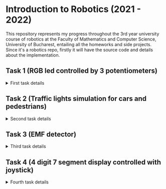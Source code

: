 # Introduction to Robotics (2021 - 2022)
This repository represents my progress throughout the 3rd year university course of robotics at the Faculty of Mathematics and Computer Science, University of Bucharest, entailing all the homeworks and side projects. 
Since it's a robotics repo, firstly it will have the source code and details about the implementation.

## Task 1 (RGB led controlled by 3 potentiometers)
<details>
<summary>First task details</summary> <br>
This task is about making an RGB led that has it's leds controlled by 3 different potentiometers.  
Items used:

* arduino uno
* one breadboard 
* 3 potentiometers
* 3 resistors (220)
* 1 RGB led 
* 18 connectivity cables  

### [Coding:](lab1/task1/task1.ino)
What I did was take the values from the potentiometers (analog in A0, A1, A2), since they take values from 0-1023 I had to divide the value by 4 so it converts to RGB range.  
Then I sent those values to the RGB led through the digital out (with pwm, ~9, ~10, ~11), and also printed them with Serial.print.

### Arduino
![Arduino image](https://cdn.discordapp.com/attachments/902874706854682637/902875312679968778/unknown.png)

1. First we get 5V and the ground to a column on the breadboard through which I power all my potentiometers.  
2. Then I connect all the potentiometers' output to the analog in A0, A1, A2 representing red, green and blue.
    - here the code that loops makes changes on the output and sends it to led
3. Sending the RGB values to the led with the digital out ports ~9,~10 and ~11, which also power the led. Since each out is 5V we need resistors for the extra voltage.  

[Demonstration video](https://www.youtube.com/watch?v=gF32hki-3Qw)
</details>

## Task 2 (Traffic lights simulation for cars and pedestrians)
<details>
<summary>Second task details </summary> <br>
This implements traffic lights for cars and pedestrians. The semaphore for cars has 3 leds and the one for pedestrians has 2 leds.  
The whole system has 4 states:  

1. Green for cars, red for pedestrians (permament until button is pressed)
2. Yellow for cars, red for pedestrians (starts 10 seconds after state 1 and lasts 3 seconds)
3. Red for cars and green for pedestrians with a constant beeping sound (Duration 10s)
4. Red for cars and a blinking green for pedestrians with a faster constant beeping sound (duration 5 seconds)  

The default state will be state one, and the trigger to go in state 2 will be a button. Pressing the button in any other state than the first will not change anything.  
Items used:  

* arduino uno
* one breadboard
* 5 leds
* 1 button
* 1 active buzzer
* 3 resistors
* wires

### [Coding:](lab2/task2/task2.ino)
For initialization it has the variables declarations and the setup.  
In the loop it firstly checks if the button was pressed with a debouncer and if the state of the program was 1 else it does nothing (it uses a variable programState to keep in mind in which state arduino is).  
After that we have the four states implementation, lighting the proper leds at each one of them, and for state 3 and 4 we add the buzzer sound. 
Each one of them makes use of the millis() for the timing implementation.  
We also have 3 functions, one for writing to the leds, one for making a led blink at a specific interval and one that makes a buzzer beep at a regular interval.

### Arduino
![Arduino_image](https://cdn.discordapp.com/attachments/902874706854682637/905536721377165472/unknown.png)  

1. Button that has a connection type PULLUP. Initializes state 2 of the program
2. Pedestrian semaphore
3. Car semaphore
4. The active buzzer for the pedestrian semaphore.  

We use only one resistor for the semaphores because we have them in parallel and it only lights one led at a time per semaphore.  
We connect the leds, the buzzer and the button to the digital ports on arduino, the button being the only input.  

[Demonstration video](https://youtube.com/watch?v=JWWpOgTnioQ&feature=share)

</details>

## Task 3 (EMF detector)
<details>
<summary>Third task details </summary> <br>
This task implements a simple EMF detector which displays the value read on a scale from 0 to 9 with a 7 segment digit display and also uses a buzzer for signaling the intensity.  

Items used:  

* 1 EMF antenna (homemade, basically a copper cable)
* 1 active buzzer
* 1 7-segment digit display
* 3 resistors of 1M Ohm (for the EMF antenna)
* 1 resistor of 100 Ohm (for buzzer)
* 2 resistors of 330 Ohm (for display)  

### [Coding:](lab3/task3/task3.ino)

After the variable and constansts declarations we have a function for displaying a specific number. It spesifically lights the leds from the 7 segment display such that it represents a number.  
In the setup we set up the pins and show a default number, that being 0.  
In the loop we read the value of the EMF antenna and make an average on those values such that our readings are not influenced by only one reading but by multiple of them.  
Based on that average we decide upon the number displayed and also if there is any EMF detected we will tone the buzzer as well based on that average value of readings.

### Arduino
![Arduino_image](https://cdn.discordapp.com/attachments/902874706854682637/908045205415002193/unknown.png)  

1. Antenna for EMF detections
2. The buzzer
3. The 7 segment digit display.

For the arduino we use ports 2 through 9 for the led segments, port 10 is for the buzzer and the antenna goes into the A5 analog port.  
We also used 2 breadboards for flexibility.

[Demonstration video](https://youtu.be/ICHUZyCRNBI)
</details>

## Task 4 (4 digit 7 segment display controlled with joystick)
<details>
<summary> Fourth task details </summary>
This task implements a 4 digit 7-segment display that is controlled with a joystick. Also the digits get their value from a 74hc595 shift register (leaving us many ports on the arduino).  
The project has 2 states: one in which we select the digit with the joystick, having the dot blink of the current selected.  
Pressing the joystick button will change the state and we can change the current selected digit, our dot not blinking anymore.  

Items used:  

* 4 digit 7-segment display
* 74hc595 shift register
* a joystick
* 4 resistors for the digits
* a bunch of cables

### [Coding:](lab4/task4/task4.ino)

First we have all the variables and constant declarations.  After that we have a few functions:  

* writeReg      - writes data to the shift register, which in our case represents a single digit
* showDigit     - lights just one digit while turns the other off
* writeNumber   - writes the whole number to the display
* updateJoystick - checks if the joystick made a move
* stateSwapISR  - the interrupt called upon pressing the joystick button
* checkDisplayDigitsValues - checks the number stored in EEPROM
* writeDisplayDigitsValues - writes the number stored in EEPROM  

In setup we set the pin modes, add the interrupt to the joystick button and also check the EEPROM.  
In loop we check in which state we are, based on which we write the number differently, and we check if the joystick came to the inital value,
so we can reset it.  
We write the number to display and to EEPROM with update (writes only if different)  

### Arduino
![Arduino_image](https://cdn.discordapp.com/attachments/902874706854682637/910629204129902632/unknown.png)

1. The 74hc595 shift register
2. The 4 digit 7-segment display
3. The joystick  

Basically the shift register out pins are powering the segments of the 4 digit 7-segment display,
while digit control pins are connected to arduino.  
The joystick let's us control the numbers on the arduino.  


[Demonstration video](https://youtu.be/IhEYqyeX5Cc)

</details>


